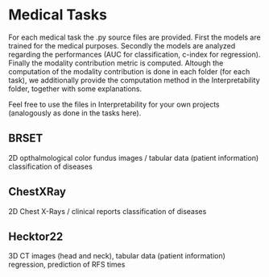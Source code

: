 # Medical Tasks
For each medical task the .py source files are provided.
First the models are trained for the medical purposes. Secondly the models are analyzed regarding the performances (AUC for classification, c-index for regression). Finally the modality contribution metric is computed.
Altough the computation of the modality contribution is done in each folder (for each task),
we additionally provide the computation method in the Interpretability folder, 
together with some explanations.

Feel free to use the files in Interpretability for your own projects (analogously as done in the tasks here).

## BRSET
2D opthalmological color fundus images / tabular data (patient information)
classification of diseases

## ChestXRay
2D Chest X-Rays / clinical reports
classification of diseases

## Hecktor22
3D CT images (head and neck), tabular data (patient information)
regression, prediction of RFS times
